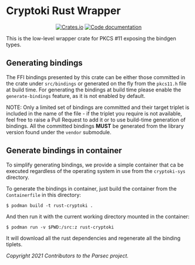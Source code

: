 # Cryptoki Rust Wrapper

<p align="center">
  <a href="https://crates.io/crates/cryptoki-sys"><img alt="Crates.io" src="https://img.shields.io/crates/v/cryptoki-sys"></a>
  <a href="https://docs.rs/cryptoki-sys"><img src="https://docs.rs/cryptoki-sys/badge.svg" alt="Code documentation"/></a>
</p>

This is the low-level wrapper crate for PKCS #11 exposing the bindgen types.

## Generating bindings

The FFI bindings presented by this crate can be either those committed in the
crate under `src/bindings` or generated on the fly from the `pkcs11.h` file
at build time. For generating the bindings at build time
please enable the `generate-bindings` feature, as it is not enabled by default.

NOTE: Only a limited set of bindings are committed and their target triplet
is included in the name of the file - if the triplet you require is not
available, feel free to raise a Pull Request to add it or to use build-time
generation of bindings. All the committed bindings **MUST** be generated from
the library version found under the `vendor` submodule.

## Generate bindings in container

To simplify generating bindings, we provide a simple container that ca be
executed regardless of the operating system in use from the `cryptoki-sys`
directory.

To generate the bindings in container, just build the container from the
`Containerfile` in this directory:
```
$ podman build -t rust-cryptoki .
```
And then run it with the current working directory mounted in the container:
```
$ podman run -v $PWD:/src:z rust-cryptoki
```
It will download all the rust dependencies and regenerate all the binding
tiplets.

*Copyright 2021 Contributors to the Parsec project.*
